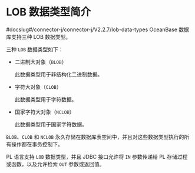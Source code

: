 LOB 数据类型简介 
===============================
#docslug#/connector-j/connector-j/V2.2.7/lob-data-types
OceanBase 数据库支持三种 LOB 数据类型。

三种 `LOB` 数据类型如下：

* 二进制大对象（`BLOB`）

  此数据类型用于非结构化二进制数据。
  




<!-- -->

* 字符大对象（`CLOB`）

  此数据类型用于字符数据。
  




<!-- -->

* 国家字符大对象（`NCLOB`）

  此数据类型用于国家字符数据。
  




`BLOB`、`CLOB` 和 `NCLOB` 永久存储在数据库表空间中，并且对这些数据类型执行的所有操作都在事务控制下。

PL 语言支持 `LOB` 数据类型，并且 JDBC 接口允许将 `IN` 参数传递给 PL 存储过程或函数，以及允许检索 `OUT` 参数或返回值。
